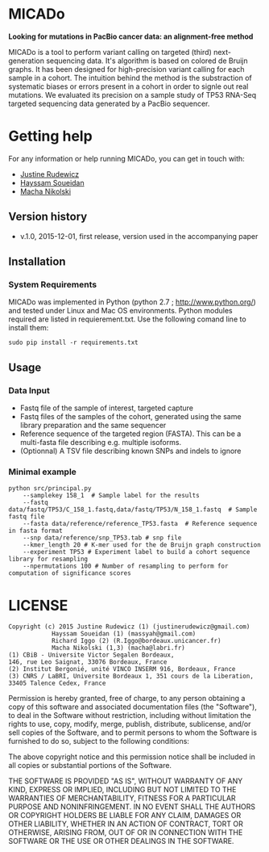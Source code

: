 MICADo
======

**Looking for mutations in PacBio cancer data: an alignment-free method**

MICADo is a tool to perform variant calling on targeted (third) next-generation sequencing data. It's algorithm is based on colored de Bruijn graphs. It has been designed for high-precision variant calling for each sample in a cohort. The intuition behind the method is the substraction of systematic biases or errors present in a cohort in order to signle out real mutations. We evaluated its precision on a sample study of TP53 RNA-Seq targeted sequencing data generated by a PacBio sequencer. 

# Getting help

For any information or help running MICADo, you can get in touch with: 
* [Justine Rudewicz](mailto:justinerudewicz[AT]gmail.com)
* [Hayssam Soueidan](mailto:massyah[AT]gmail.com)
* [Macha Nikolski](mailto:macha[AT]labri.fr)

## Version history 

* v.1.0, 2015-12-01, first release, version used in the accompanying paper

## Installation

### System Requirements

MICADo was implemented in Python (python 2.7 ; http://www.python.org/) and tested under Linux and Mac OS environments. 
Python modules required are listed in requierement.txt. Use the following comand line to install them:

```{bash}
sudo pip install -r requirements.txt
```

## Usage

### Data Input

* Fastq file of the sample of interest, targeted capture
* Fastq files of the samples of the cohort, generated using the same library preparation and the same sequencer 
* Reference sequence of the targeted region (FASTA). This can be a multi-fasta file describing e.g. multiple isoforms. 
* (Optionnal) A TSV file describing known SNPs and indels to ignore 

### Minimal example 

```{bash}
python src/principal.py 
	--samplekey 158_1  # Sample label for the results 
	--fastq data/fastq/TP53/C_158_1.fastq,data/fastq/TP53/N_158_1.fastq  # Sample fastq file
	--fasta data/reference/reference_TP53.fasta  # Reference sequence in fasta format 
	--snp data/reference/snp_TP53.tab # snp file 
	--kmer_length 20 # K-mer used for the de Bruijn graph construction 
	--experiment TP53 # Experiment label to build a cohort sequence library for resampling
	--npermutations 100 # Number of resampling to perform for computation of significance scores
```

# LICENSE

    Copyright (c) 2015 Justine Rudewicz (1) (justinerudewicz@gmail.com) 
                Hayssam Soueidan (1) (massyah@gmail.com)
                Richard Iggo (2) (R.Iggo@bordeaux.unicancer.fr)
                Macha Nikolski (1,3) (macha@labri.fr)
    (1) CBiB - Universite Victor Segalen Bordeaux,
    146, rue Leo Saignat, 33076 Bordeaux, France
    (2) Institut Bergonié, unité VINCO INSERM 916, Bordeaux, France
    (3) CNRS / LaBRI, Universite Bordeaux 1, 351 cours de la Liberation,
    33405 Talence Cedex, France 

Permission is hereby granted, free of charge, to any person obtaining a copy of this software and associated documentation files (the "Software"), to deal in the Software without restriction, including without limitation the rights to use, copy, modify, merge, publish, distribute, sublicense, and/or sell copies of the Software, and to permit persons to whom the Software is furnished to do so, subject to the following conditions:

The above copyright notice and this permission notice shall be included in all copies or substantial portions of the Software.

THE SOFTWARE IS PROVIDED "AS IS", WITHOUT WARRANTY OF ANY KIND, EXPRESS OR IMPLIED, INCLUDING BUT NOT LIMITED TO THE WARRANTIES OF MERCHANTABILITY, FITNESS FOR A PARTICULAR PURPOSE AND NONINFRINGEMENT. IN NO EVENT SHALL THE AUTHORS OR COPYRIGHT HOLDERS BE LIABLE FOR ANY CLAIM, DAMAGES OR OTHER LIABILITY, WHETHER IN AN ACTION OF CONTRACT, TORT OR OTHERWISE, ARISING FROM, OUT OF OR IN CONNECTION WITH THE SOFTWARE OR THE USE OR OTHER DEALINGS IN THE SOFTWARE.

